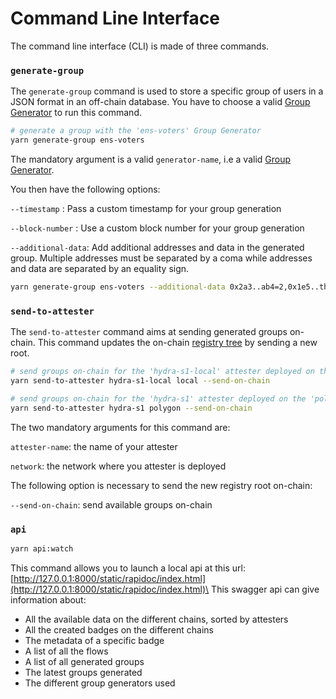 # Command Line Interface

The command line interface (CLI) is made of three commands.

### `generate-group`

The `generate-group` command is used to store a specific group of users in a JSON format in an off-chain database. You have to choose a valid [Group Generator](sismo-protocol-overview.md) to run this command.

```bash
# generate a group with the 'ens-voters' Group Generator
yarn generate-group ens-voters
```

The mandatory argument is a valid `generator-name`, i.e a valid [Group Generator](sismo-protocol-overview.md).

You then have the following options:

`--timestamp` : Pass a custom timestamp for your group generation

`--block-number` : Use a custom block number for your group generation

`--additional-data`: Add additional addresses and data in the generated group. Multiple addresses must be separated by a coma while addresses and data are separated by an equality sign.

```bash
yarn generate-group ens-voters --additional-data 0x2a3..ab4=2,0x1e5..th0=4
```



### `send-to-attester`

The `send-to-attester` command aims at sending generated groups on-chain. This command updates the on-chain [registry tree](../technical-concepts/accounts-registry-tree.md) by sending a new root.

```bash
# send groups on-chain for the 'hydra-s1-local' attester deployed on the 'local' chain
yarn send-to-attester hydra-s1-local local --send-on-chain

# send groups on-chain for the 'hydra-s1' attester deployed on the 'polygon' chain
yarn send-to-attester hydra-s1 polygon --send-on-chain
```

The two mandatory arguments for this command are:

`attester-name`: the name of your attester

`network`: the network where you attester is deployed

The following option is necessary to send the new registry root on-chain:

`--send-on-chain`: send available groups on-chain



### `api`

```bash
yarn api:watch
```

This command allows you to launch a local api at this url: [http://127.0.0.1:8000/static/rapidoc/index.html](http://127.0.0.1:8000/static/rapidoc/index.html)\
This swagger api can give information about:

* All the available data on the different chains, sorted by attesters&#x20;
* All the created badges on the different chains
* The metadata of a specific badge
* A list of all the flows&#x20;
* A list of all generated groups
* The latest groups generated
* The different group generators used
